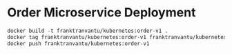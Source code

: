 # Order Microservice Deployment
```dockerfile
docker build -t franktranvantu/kubernetes:order-v1 .
docker tag franktranvantu/kubernetes:order-v1 franktranvantu/kubernetes:order-v1
docker push franktranvantu/kubernetes:order-v1
```